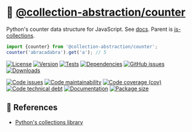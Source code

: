 :100:
[@collection-abstraction/counter](https://make-github-pseudonymous-again.github.io/js-collections-counter)
==

Python's counter data structure for JavaScript.
See [docs](https://make-github-pseudonymous-again.github.io/js-collections-counter).
Parent is [js-collections](https://github.com/make-github-pseudonymous-again/js-collections).

```js
import {counter} from '@collection-abstraction/counter';
counter('abracadabra').get('a'); // 5
```

[![License](https://img.shields.io/github/license/collection-abstraction/counter.svg)](https://raw.githubusercontent.com/collection-abstraction/counter/main/LICENSE)
[![Version](https://img.shields.io/npm/v/@collection-abstraction/counter.svg)](https://www.npmjs.org/package/@collection-abstraction/counter)
[![Tests](https://img.shields.io/github/workflow/status/collection-abstraction/counter/ci?event=push&label=tests)](https://github.com/collection-abstraction/counter/actions/workflows/ci.yml?query=branch:main)
[![Dependencies](https://img.shields.io/librariesio/github/collection-abstraction/counter.svg)](https://github.com/collection-abstraction/counter/network/dependencies)
[![GitHub issues](https://img.shields.io/github/issues/collection-abstraction/counter.svg)](https://github.com/collection-abstraction/counter/issues)
[![Downloads](https://img.shields.io/npm/dm/@collection-abstraction/counter.svg)](https://www.npmjs.org/package/@collection-abstraction/counter)

[![Code issues](https://img.shields.io/codeclimate/issues/collection-abstraction/counter.svg)](https://codeclimate.com/github/collection-abstraction/counter/issues)
[![Code maintainability](https://img.shields.io/codeclimate/maintainability/collection-abstraction/counter.svg)](https://codeclimate.com/github/collection-abstraction/counter/trends/churn)
[![Code coverage (cov)](https://img.shields.io/codecov/c/gh/collection-abstraction/counter/main.svg)](https://codecov.io/gh/collection-abstraction/counter)
[![Code technical debt](https://img.shields.io/codeclimate/tech-debt/collection-abstraction/counter.svg)](https://codeclimate.com/github/collection-abstraction/counter/trends/technical_debt)
[![Documentation](https://collection-abstraction.github.io/counter/badge.svg)](https://collection-abstraction.github.io/counter/source.html)
[![Package size](https://img.shields.io/bundlephobia/minzip/@collection-abstraction/counter)](https://bundlephobia.com/result?p=@collection-abstraction/counter)

## :scroll: References

  - [Python's collections library](https://docs.python.org/3.6/library/collections.html#collections.counter)
